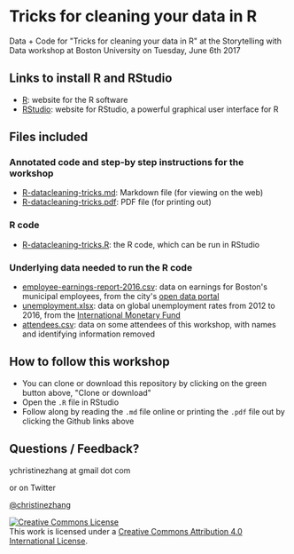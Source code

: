 # Tricks for cleaning your data in R

Data + Code for "Tricks for cleaning your data in R" at the Storytelling with Data workshop at Boston University on Tuesday, June 6th 2017

## Links to install R and RStudio

* [R](https://www.r-project.org/): website for the R software
* [RStudio](https://www.rstudio.com/): website for RStudio, a powerful graphical user interface for R

## Files included

### Annotated code and step-by step instructions for the workshop
* [R-datacleaning-tricks.md](https://github.com/underthecurve/r-data-cleaning-tricks/blob/master/R-datacleaning-tricks.md): Markdown file (for viewing on the web)
* [R-datacleaning-tricks.pdf](https://github.com/underthecurve/r-data-cleaning-tricks/blob/master/R-datacleaning-tricks.pdf): PDF file (for printing out)

### R code
* [R-datacleaning-tricks.R](https://github.com/underthecurve/r-data-cleaning-tricks/blob/master/R-datacleaning-tricks.R): the R code, which can be run in RStudio

### Underlying data needed to run the R code
* [employee-earnings-report-2016.csv](https://github.com/underthecurve/r-data-cleaning-tricks/blob/master/employee-earnings-report-2016.csv): data on earnings for Boston's municipal employees, from the city's [open data portal](https://data.boston.gov/dataset/employee-earnings-report)
* [unemployment.xlsx](https://github.com/underthecurve/r-data-cleaning-tricks/blob/master/unemployment.xlsx): data on global unemployment rates from 2012 to 2016, from the [International Monetary Fund](https://www.imf.org/external/pubs/ft/weo/2017/01/weodata/index.aspx)
* [attendees.csv](https://github.com/underthecurve/r-data-cleaning-tricks/blob/master/attendees.csv): data on some attendees of this workshop, with names and identifying information removed

## How to follow this workshop

* You can clone or download this repository by clicking on the green button above, "Clone or download"
* Open the `.R` file in RStudio 
* Follow along by reading the `.md` file online or printing the `.pdf` file out by clicking the Github links above

## Questions / Feedback?

ychristinezhang at gmail dot com

or on Twitter

[@christinezhang](https://twitter.com/christinezhang)

<a rel="license" href="http://creativecommons.org/licenses/by/4.0/"><img alt="Creative Commons License" style="border-width:0" src="https://i.creativecommons.org/l/by/4.0/88x31.png" /></a><br />This work is licensed under a <a rel="license" href="http://creativecommons.org/licenses/by/4.0/">Creative Commons Attribution 4.0 International License</a>.